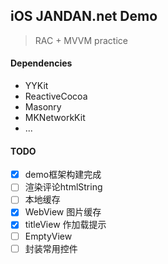 ## iOS JANDAN.net Demo

> RAC + MVVM practice

#### Dependencies

- YYKit
- ReactiveCocoa
- Masonry
- MKNetworkKit
- ...

#### TODO
- [x] demo框架构建完成
- [ ] 渲染评论htmlString
- [ ] 本地缓存
- [x] WebView 图片缓存
- [x] titleView 作加载提示
- [ ] EmptyView
- [ ] 封装常用控件
